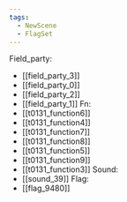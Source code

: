 ```yaml
---
tags:
  - NewScene
  - FlagSet
---
```

Field_party:
- [[field_party_3]]
- [[field_party_0]]
- [[field_party_2]]
- [[field_party_1]]
Fn:
- [[t0131_function6]]
- [[t0131_function4]]
- [[t0131_function7]]
- [[t0131_function8]]
- [[t0131_function5]]
- [[t0131_function9]]
- [[t0131_function3]]
Sound:
- [[sound_39]]
Flag:
- [[flag_9480]]
